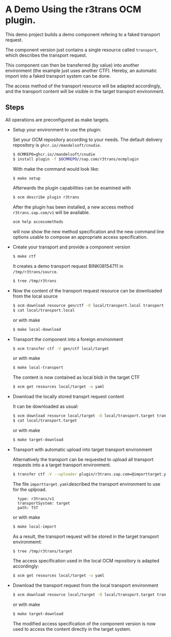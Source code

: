 # A Demo Using the r3trans OCM plugin.

This demo project builds a demo component
refering to a faked transport request.

The component version just contains a single resource
called `transport`, which describes the transport
request.

This component can then be transferred (by value) into
another environment (the example just uses another CTF).
Hereby, an automatic import into a faked transport system
can be done.

The access method of the transport resource will be adapted
accordingly, and the transport content will be visible in the
target transport environment.

## Steps

All operations are preconfigured as make targets.


- Setup your environment to use the plugin:

  Set your OCM repository according to your needs. The default
  delivery repository is `ghcr.io//mandelsoft/cnudie`.

  ```bash
  $ OCMREPO=ghcr.io//mandelsoft/cnudie
  $ install plugin -f $OCMREPO//sap.com/r3trans/ocmplugin 
  ```

  With make the command would look like:

  ```bash
  $ make setup
  ```

  Afterwards the plugin capabilities can be examined with

  ```bash
  $ ocm describe plugin r3trans
  ```

  After the plugin has been installed, a new access method
  `r3trans.sap.com/v1` will be available.

  ```bash
  ocm help accessmethods
  ```
  
  will now show the new method specification and the new 
  command line options usable to compose an appropriate
  access specification.


- Create your transport and provide a component version

  ```bash
  $ make ctf
  ```
  
  It creates a demo transport request BINK08154711 in
  `/tmp/r3trans/source`.

  ```bash
  $ tree /tmp/r3trans
  ```

- Now the content of the transport request resource can be downloaded
  from the local source

  ```bash
  $ ocm download resource gen/ctf -O local/transport.local transport
  $ cat local/transport.local
  ```

  or with make

  ```bash
  $ make local-download
  ```

- Transport the component into a foreign environment

  ```bash
  $ ocm transfer ctf -V gen/ctf local/target
  ```
  
  or with make

  ```bash
  $ make local-transport
  ```

  The content is now contained as local blob in the target CTF


  ```bash
  $ ocm get resources local/target -o yaml
  ```

- Download the locally stored transprt request content

  It can be downloaded as usual:

  ```bash
  $ ocm download resource local/target -O local/transport.target transport
  $ cat local/transport.target
  ```

  or with make

  ```bash
  $ make target-download
  ```

- Transport with automatic upload into target transport environment

  Alternatively the transport can be requested to upload all transport requests
  into a a target transport environment.

  ```bash
  $ transfer ctf -V --uploader plugin/r3trans.sap.com=@importtarget.yaml gen/ctf local/target
  ```

  The file `importtarget.yaml`described the transport environment to use for the uplpoad.
  
  ```
    type: r3trans/v1
    transportSystem: target
    path: TST
  ```

  or with make

  ```bash
  $ make local-import
  ```

  As a result, the transport request will be stored in the target transport environmemt:

  ```bash
  $ tree /tmp/r3trans/target
  ```

  The access specification used in the local OCM repository is adapted accordingly:

  ```bash
  $ ocm get resources local/target -o yaml
  ```

- Download the transport request from the local transport environment

  ```bash
  $ ocm download resource local/target -O local/transport.target transport
  ```

  or with make

  ```bash
  $ make target-download
  ```

  The modified access specification of the component version is now
  used to access the content directly in the target system.
